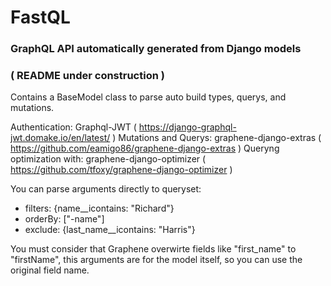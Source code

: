 # FastQL
### GraphQL API automatically generated from Django models
### ( README under construction )

Contains a BaseModel class to parse auto build types, querys, and mutations.

Authentication: Graphql-JWT ( https://django-graphql-jwt.domake.io/en/latest/ )
Mutations and Querys: graphene-django-extras ( https://github.com/eamigo86/graphene-django-extras )
Queryng optimization with: graphene-django-optimizer ( https://github.com/tfoxy/graphene-django-optimizer )

You can parse arguments directly to queryset:

  - filters: {name__icontains: "Richard"}
  - orderBy: ["-name"]
  - exclude: {last_name__icontains: "Harris"}

  You must consider that Graphene overwirte fields like "first_name" to "firstName", this arguments are for the model itself, so you can use the original field name.
